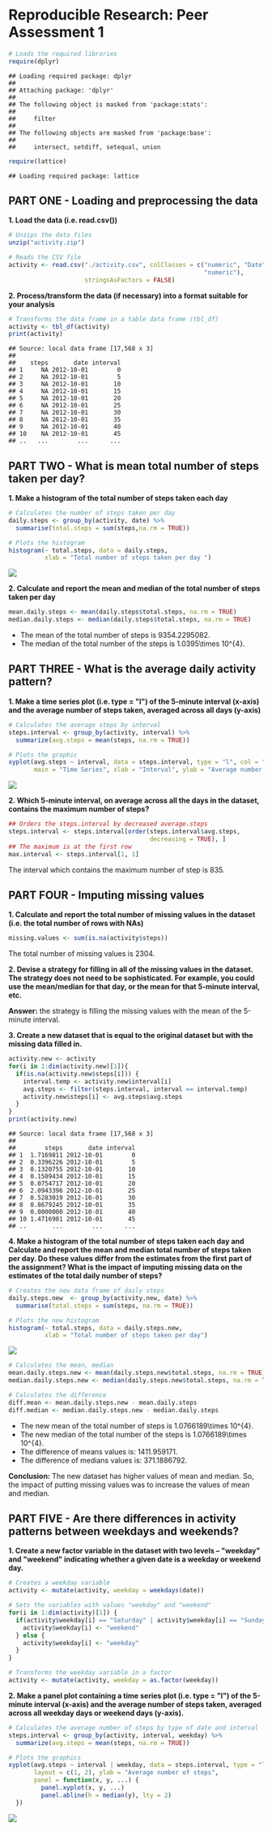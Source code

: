 # Reproducible Research: Peer Assessment 1

```r
# Loads the required libraries 
require(dplyr)
```

```
## Loading required package: dplyr
## 
## Attaching package: 'dplyr'
## 
## The following object is masked from 'package:stats':
## 
##     filter
## 
## The following objects are masked from 'package:base':
## 
##     intersect, setdiff, setequal, union
```

```r
require(lattice)
```

```
## Loading required package: lattice
```

## PART ONE - Loading and preprocessing the data  

**1. Load the data (i.e. read.csv())**

```r
# Unzips the data files
unzip("activity.zip")

# Reads the CSV file
activity <- read.csv("./activity.csv", colClasses = c("numeric", "Date", 
                                                      "numeric"), 
                     stringsAsFactors = FALSE)
```

**2. Process/transform the data (if necessary) into a format suitable for your analysis**


```r
# Transforms the data frame in a table data frame (tbl_df)
activity <- tbl_df(activity)
print(activity)
```

```
## Source: local data frame [17,568 x 3]
## 
##    steps       date interval
## 1     NA 2012-10-01        0
## 2     NA 2012-10-01        5
## 3     NA 2012-10-01       10
## 4     NA 2012-10-01       15
## 5     NA 2012-10-01       20
## 6     NA 2012-10-01       25
## 7     NA 2012-10-01       30
## 8     NA 2012-10-01       35
## 9     NA 2012-10-01       40
## 10    NA 2012-10-01       45
## ..   ...        ...      ...
```

## PART TWO - What is mean total number of steps taken per day?

**1. Make a histogram of the total number of steps taken each day**

```r
# Calculates the number of steps taken per day
daily.steps <- group_by(activity, date) %>%
  summarise(total.steps = sum(steps,na.rm = TRUE))

# Plots the histogram
histogram(~ total.steps, data = daily.steps, 
          xlab = "Total number of steps taken per day ")
```

![](PA1_template_files/figure-html/unnamed-chunk-4-1.png) 

**2. Calculate and report the mean and median of the total number of steps taken per day**

```r
mean.daily.steps <- mean(daily.steps$total.steps, na.rm = TRUE)
median.daily.steps <- median(daily.steps$total.steps, na.rm = TRUE)
```
* The mean of the total number of steps is 9354.2295082. 
* The median of the total number of the steps is 1.0395\times 10^{4}.


## PART THREE - What is the average daily activity pattern?

**1. Make a time series plot (i.e. type = "l") of the 5-minute interval (x-axis) and the average number of steps taken, averaged across all days (y-axis)**

```r
# Calculates the average steps by interval
steps.interval <- group_by(activity, interval) %>%
  summarize(avg.steps = mean(steps, na.rm = TRUE))

# Plots the graphic
xyplot(avg.steps ~ interval, data = steps.interval, type = "l", col = "blue", 
       main = "Time Series", xlab = "Interval", ylab = "Average number of steps")
```

![](PA1_template_files/figure-html/unnamed-chunk-6-1.png) 

**2. Which 5-minute interval, on average across all the days in the dataset, contains the maximum number of steps?**

```r
## Orders the steps.interval by decreased average.steps 
steps.interval <- steps.interval[order(steps.interval$avg.steps, 
                                       decreasing = TRUE), ]
## The maximum is at the first row
max.interval <- steps.interval[1, 1]
```
The interval which contains the maximum number of step is 835.


## PART FOUR - Imputing missing values

**1. Calculate and report the total number of missing values in the dataset (i.e. the total number of rows with NAs)**

```r
missing.values <- sum(is.na(activity$steps))
```
The total number of missing values is 2304.

**2. Devise a strategy for filling in all of the missing values in the dataset. The strategy does not need to be sophisticated. For example, you could use the mean/median for that day, or the mean for that 5-minute interval, etc.**

**Answer:** the strategy is filling the missing values with the mean of the 5-minute interval.


**3. Create a new dataset that is equal to the original dataset but with the missing data filled in.**

```r
activity.new <- activity
for(i in 1:dim(activity.new)[1]){
  if(is.na(activity.new$steps[i])) {
    interval.temp <- activity.new$interval[i]
    avg.steps <- filter(steps.interval, interval == interval.temp)
    activity.new$steps[i] <- avg.steps$avg.steps
  }
}
print(activity.new)
```

```
## Source: local data frame [17,568 x 3]
## 
##        steps       date interval
## 1  1.7169811 2012-10-01        0
## 2  0.3396226 2012-10-01        5
## 3  0.1320755 2012-10-01       10
## 4  0.1509434 2012-10-01       15
## 5  0.0754717 2012-10-01       20
## 6  2.0943396 2012-10-01       25
## 7  0.5283019 2012-10-01       30
## 8  0.8679245 2012-10-01       35
## 9  0.0000000 2012-10-01       40
## 10 1.4716981 2012-10-01       45
## ..       ...        ...      ...
```

**4. Make a histogram of the total number of steps taken each day and Calculate and report the mean and median total number of steps taken per day. Do these values differ from the estimates from the first part of the assignment? What is the impact of imputing missing data on the estimates of the total daily number of steps?**

```r
# Creates the new data frame of daily steps
daily.steps.new  <- group_by(activity.new, date) %>%
  summarise(total.steps = sum(steps, na.rm = TRUE))

# Plots the new histogram
histogram(~ total.steps, data = daily.steps.new,  
          xlab = "Total number of steps taken per day")
```

![](PA1_template_files/figure-html/unnamed-chunk-10-1.png) 

```r
# Calculates the mean, median
mean.daily.steps.new <- mean(daily.steps.new$total.steps, na.rm = TRUE)
median.daily.steps.new <- median(daily.steps.new$total.steps, na.rm = TRUE)

# Calculates the difference
diff.mean <- mean.daily.steps.new - mean.daily.steps
diff.median <- median.daily.steps.new - median.daily.steps
```
* The new mean of the total number of steps is 1.0766189\times 10^{4}. 
* The new median of the total number of the steps is 1.0766189\times 10^{4}.
* The difference of means values is: 1411.959171.
* The difference of medians values is: 371.1886792.

**Conclusion:**
The new dataset has higher values of mean and median. So, the impact of putting missing values was to increase the values of mean and median.

## PART FIVE - Are there differences in activity patterns between weekdays and weekends?

**1. Create a new factor variable in the dataset with two levels – "weekday" and "weekend" indicating whether a given date is a weekday or weekend day.**

```r
# Creates a weekday variable
activity <- mutate(activity, weekday = weekdays(date))

# Sets the variables with values "weekday" and "weekend" 
for(i in 1:dim(activity)[1]) {
  if(activity$weekday[i] == "Saturday" | activity$weekday[i] == "Sunday") {
    activity$weekday[i] <- "weekend" 
  } else {
    activity$weekday[i] <- "weekday"
  }
}

# Transforms the weekday variable in a factor
activity <- mutate(activity, weekday = as.factor(weekday))
```

**2. Make a panel plot containing a time series plot (i.e. type = "l") of the 5-minute interval (x-axis) and the average number of steps taken, averaged across all weekday days or weekend days (y-axis).**

```r
# Calculates the average number of steps by type of date and interval
steps.interval <- group_by(activity, interval, weekday) %>%
  summarize(avg.steps = mean(steps, na.rm = TRUE))

# Plots the graphics
xyplot(avg.steps ~ interval | weekday, data = steps.interval, type = "l", 
       layout = c(1, 2), ylab = "Average number of steps", 
       panel = function(x, y, ...) {
         panel.xyplot(x, y, ...)
         panel.abline(h = median(y), lty = 2)
  })
```

![](PA1_template_files/figure-html/unnamed-chunk-12-1.png) 
